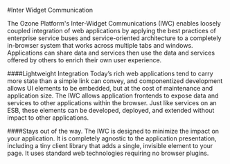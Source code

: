 #Inter Widget Communication

The Ozone Platform's Inter-Widget Communications (IWC) enables loosely coupled integration of web
applications by applying the best practices of enterprise service buses and service-oriented
architecture to a completely in-browser system that works across multiple tabs and windows.
Applications can share data and services then use the data and services offered by others to enrich
their own user experience.

####Lightweight Integration
Today’s rich web applications tend to carry more state than a simple link can convey, and
componentized development allows UI elements to be embedded, but at the cost of maintenance
and application size. The IWC allows application frontends to expose data and services to other
applications within the browser. Just like services on an ESB, these elements can be developed,
deployed, and extended without impact to other applications.

####Stays out of the way.
The IWC is designed to minimize the impact on your application. It is completely agnostic to the
application presentation, including a tiny client library that adds a single, invisible element to
your page. It uses standard web technologies requiring no browser plugins.
